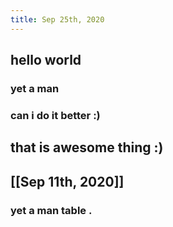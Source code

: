 ```yaml
---
title: Sep 25th, 2020
---
```


## hello world
### yet a man
### can i do it better :)
## that is awesome thing :)
## [[Sep 11th, 2020]]
### yet a man table .
